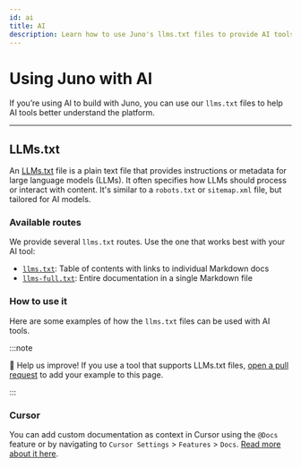 ```yaml
---
id: ai
title: AI
description: Learn how to use Juno's llms.txt files to provide AI tools with better context for building serverless functions, deploying satellites, and integrating the SDK.
---
```


# Using Juno with AI

If you’re using AI to build with Juno, you can use our `llms.txt` files to help AI tools better understand the platform.

---

## LLMs.txt

An [LLMs.txt](https://llmstxt.org/) file is a plain text file that provides instructions or metadata for large language models (LLMs). It often specifies how LLMs should process or interact with content. It's similar to a `robots.txt` or `sitemap.xml` file, but tailored for AI models.

### Available routes

We provide several `llms.txt` routes. Use the one that works best with your AI tool:

- [`llms.txt`](pathname:///llms.txt): Table of contents with links to individual Markdown docs
- [`llms-full.txt`](pathname:///llms-full.txt): Entire documentation in a single Markdown file

### How to use it

Here are some examples of how the `llms.txt` files can be used with AI tools.

:::note

🙏 Help us improve! If you use a tool that supports LLMs.txt files, [open a pull request](https://github.com/junobuild/docs/edit/main/docs/guides/ai.md) to add your example to this page.

:::

### Cursor

You can add custom documentation as context in Cursor using the `@Docs` feature or by navigating to `Cursor Settings` > `Features` > `Docs`. [Read more about it here](https://docs.cursor.com/context/@-symbols/@-docs).
